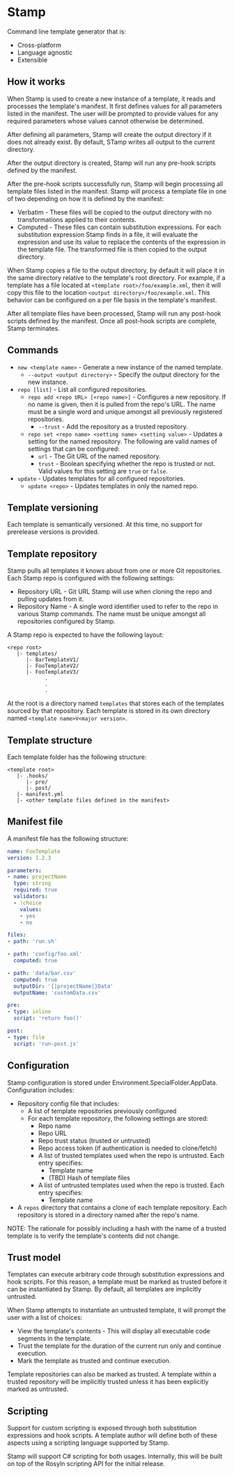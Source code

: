 # Stamp
Command line template generator that is:

* Cross-platform
* Language agnostic
* Extensible

## How it works
When Stamp is used to create a new instance of a template, it reads and processes the template's
manifest. It first defines values for all parameters listed in the manifest. The user will be
prompted to provide values for any required parameters whose values cannot otherwise be determined.

After defining all parameters, Stamp will create the output directory if it does not already exist.
By default, STamp writes all output to the current directory.

After the output directory is created, Stamp will run any pre-hook scripts defined by the manifest.

After the pre-hook scripts successfully run, Stamp will begin processing all template files listed
in the manifest. Stamp will process a template file in one of two depending on how it is defined by
the manifest:

* Verbatim - These files will be copied to the output directory with no transformations applied to
  their contents.
* Computed - These files can contain substitution expressions. For each substitution expression
  Stamp finds in a file, it will evaluate the expression and use its value to replace the contents
  of the expression in the template file. The transformed file is then copied to the output
  directory.

When Stamp copies a file to the output directory, by default it will place it in the same directory
relative to the template's root directory. For example, if a template has a file located at
`<template root>/foo/example.xml`, then it will copy this file to the location
`<output directory>/foo/example.xml`. This behavior can be configured on a per file basis in the
template's manifest.

After all template files have been processed, Stamp will run any post-hook scripts defined by the
manifest. Once all post-hook scripts are complete, Stamp terminates.

## Commands
* `new <template name>` - Generate a new instance of the named template.
  * `--output <output directory>` - Specify the output directory for the new instance.
* `repo [list]` - List all configured repositories.
  * `repo add <repo URL> [<repo name>]` - Configures a new repository. If no name is given, then it
    is pulled from the repo's URL. The name must be a single word and unique amongst all previously
    registered repositories.
    * `--trust` - Add the repository as a trusted repository.
  * `repo set <repo name> <setting name> <setting value>` - Updates a setting for the named
    repository. The following are valid names of settings that can be configured:
    * `url` - The Git URL of the named repository.
    * `trust` - Boolean specifying whether the repo is trusted or not. Valid values for this setting
      are `true` or `false`.
* `update` - Updates templates for all configured repositories.
  * `update <repo>` - Updates templates in only the named repo.

## Template versioning
Each template is semantically versioned. At this time, no support for prerelease versions is
provided.

## Template repository
Stamp pulls all templates it knows about from one or more Git repositories. Each Stamp repo is
configured with the following settings:

* Repository URL - Git URL Stamp will use when cloning the repo and pulling updates from it.
* Repository Name - A single word identifier used to refer to the repo in various Stamp commands.
  The name must be unique amongst all repositories configured by Stamp.

A Stamp repo is expected to have the following layout:

```
<repo root>
   |- templates/
      |- BarTemplateV1/
      |- FooTemplateV2/
      |- FooTemplateV3/
            .
            .
            .
```

At the root is a directory named `templates` that stores each of the templates sourced by that
repository. Each template is stored in its own directory named `<template name>V<major version>`.

## Template structure
Each template folder has the following structure:

```
<template root>
   |- .hooks/
      |- pre/
      |- post/
   |- manifest.yml
   |- <other template files defined in the manifest>
```

## Manifest file
A manifest file has the following structure:

```yaml
name: FooTemplate
version: 1.2.3

parameters:
- name: projectName
  type: string
  required: true
  validators:
  - !choice
    values:
    - yes
    - no

files:
- path: 'run.sh'

- path: 'config/foo.xml'
  computed: true

- path: 'data/bar.csv'
  computed: true
  outputDir: '{|projectName|}Data'
  outputName: 'customData.csv'

pre:
- type: inline
  script: 'return foo()'

post:
- type: file
  script: 'run-post.js'
```

## Configuration
Stamp configuration is stored under Environment.SpecialFolder.AppData. Configuration includes:

* Repository config file that includes:
   * A list of template repositories previously configured
   * For each template repository, the following settings are stored:
      * Repo name
      * Repo URL
      * Repo trust status (trusted or untrusted)
      * Repo access token (if authentication is needed to clone/fetch)
      * A list of trusted templates used when the repo is untrusted. Each entry specifies:
         * Template name
         * (TBD) Hash of template files
      * A list of untrusted templates used when the repo is trusted. Each entry specifies:
         * Template name
* A `repos` directory that contains a clone of each template repository. Each repository is stored
  in a directory named after the repo's name.

NOTE: The rationale for possibly including a hash with the name of a trusted template is to verify
the template's contents did not change.

## Trust model
Templates can execute arbitrary code through substitution expressions and hook scripts. For this
reason, a template must be marked as trusted before it can be instantiated by Stamp. By default, all
templates are implicitly untrusted.

When Stamp attempts to instantiate an untrusted template, it will prompt the user with a list of
choices:

* View the template's contents - This will display all executable code segments in the template.
* Trust the template for the duration of the current run only and continue execution.
* Mark the template as trusted and continue execution.

Template repositories can also be marked as trusted. A template within a trusted repository will be
implicitly trusted unless it has been explicitly marked as untrusted.

## Scripting
Support for custom scripting is exposed through both substitution expressions and hook scripts. A
template author will define both of these aspects using a scripting language supported by Stamp.

Stamp will support C# scripting for both usages. Internally, this will be built on top of the
Rosyln scripting API for the initial release.
